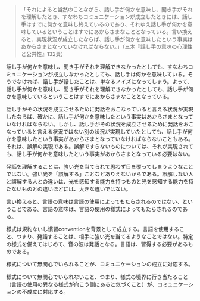 > 「それによると当然のことながら、話し手が何かを意味し、聞き手がそれを理解したとき、すなわちコミュニケーションが成立したときには、話し手はすでに何かを意味し終えているのであり、それゆえ話し手が何かを意味しているということはすでにあからさまなこととなっている。言い換えると、実現状況が成立したならば、話し手が何かを意味したという事実はあからさまとなっていなければならない。」（三木『話し手の意味の心理性と公共性』132頁）

話し手が何かを意味し、聞き手がそれを理解できなかったとしても、すなわちコミュニケーションが成立しなかったとしても、話し手は何かを意味している。そうでなければ、話し手が話したことは、単なるノイズになってしまう。よって、話し手が何かを意味し、聞き手がそれを理解できなかったとしても、話し手が何かを意味しているということはすでにあからさまなこととなっている。

話し手がその状況を成立させるために発話をおこなっていると言える状況が実現したならば、確かに、話し手が何かを意味したという事実はあからさまとなっていなければならない。しかし、話し手がその状況を成立させるために発話をおこなっていると言える状況ではない別の状況が実現していたとしても、話し手が何かを意味したという事実があからさまとなっていなければならないこともある。それは、誤解の実現である。誤解ですらないものについては、それが実現されても、話し手が何かを意味したという事実があからさまとなっている必要はない。

発話を理解することは、強い光を当てられて思わず目を覆ってしまうようなことではない。強い光を「誤解する」ことなどありえないからである。誤解しない人と誤解する人との違いは、光を感知する能力を持つものと光を感知する能力を持たないものとの違いほどには、大きな違いではない。

言い換えると、言語の意味は言語の使用によってもたらされるのではない、ということである。言語の意味は、言語の使用の様式によってもたらされるのである。

様式は規約ないし慣習conventionを背景として成立する。言語を使用すること、つまり、発話することは、相手に強い光を当てるようなことではない。特定の様式を備えてはじめて、音の波は発話となる。言語は、習得する必要があるものである。

様式について無関心でいられることが、コミュニケーションの成立に対応する。

様式について無関心でいられないこと、つまり、様式の境界に行き当たること（言語の使用の異なる様式が向こう側にあると気づくこと）が、コミュニケーションの不成立に対応する。
